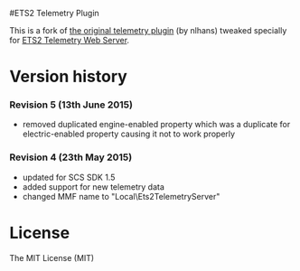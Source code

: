 #ETS2 Telemetry Plugin

This is a fork of [the original telemetry plugin](https://github.com/nlhans/ets2-sdk-plugin) (by nlhans) tweaked specially for [ETS2 Telemetry Web Server](https://github.com/Funbit/ets2-telemetry-server).
 
# Version history

### Revision 5 (13th June 2015)

- removed duplicated engine-enabled property which was a duplicate for electric-enabled property causing it not to work properly

### Revision 4 (23th May 2015)

- updated for SCS SDK 1.5
- added support for new telemetry data
- changed MMF name to "Local\\Ets2TelemetryServer"

# License

The MIT License (MIT)